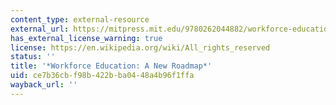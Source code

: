 ```yaml
---
content_type: external-resource
external_url: https://mitpress.mit.edu/9780262044882/workforce-education/
has_external_license_warning: true
license: https://en.wikipedia.org/wiki/All_rights_reserved
status: ''
title: '*Workforce Education: A New Roadmap*'
uid: ce7b36cb-f98b-422b-ba04-48a4b96f1ffa
wayback_url: ''
---
```

